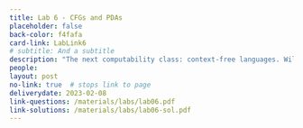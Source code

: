 ```yaml
---
title: Lab 6 - CFGs and PDAs
placeholder: false
back-color: f4fafa
card-link: LabLink6
# subtitle: And a subtitle
description: "The next computability class: context-free languages. Will discuss context-free grammars, push-down automata and how they relate to eachother." 
people:
layout: post
no-link: true  # stops link to page 
deliverydate: 2023-02-08
link-questions: /materials/labs/lab06.pdf
link-solutions: /materials/labs/lab06-sol.pdf
---
```










